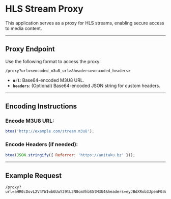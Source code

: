 # HLS Stream Proxy

This application serves as a proxy for HLS streams, enabling secure access to media content.

---

## Proxy Endpoint

Use the following format to access the proxy:

```
/proxy?url=<encoded_m3u8_url>&headers=<encoded_headers>
```

- **`url`**: Base64-encoded M3U8 URL.
- **`headers`**: (Optional) Base64-encoded JSON string for custom headers.

---

## Encoding Instructions

### Encode M3U8 URL:

```javascript
btoa('http://example.com/stream.m3u8');
```

### Encode Headers (if needed):

```javascript
btoa(JSON.stringify({ Referrer: 'https://anitaku.bz' }));
```

---

## Example Request

```
/proxy?url=aHR0cDovL2V4YW1wbGUuY29tL3N0cmVhbS5tM3U4&headers=eyJBdXRob3JpemF0aW9uIjoiQmVhcmVyIHRva2VuIn0=
```
